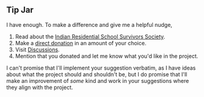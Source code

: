 Tip Jar
-------

I have enough. To make a difference and give me a helpful nudge,

1. Read about the [Indian Residential School Survivors Society](https://www.irsss.ca/).
2. Make a [direct donation](https://www.irsss.ca/donate) in an amount of your choice.
3. Visit [Discussions](https://github.com/reinderien/xcalibrate/discussions).
4. Mention that you donated and let me know what you'd like in the project.

I can't promise that I'll implement your suggestion verbatim, as I have ideas about what the
project should and shouldn't be, but I do promise that I'll make an improvement of _some_
kind and work in your suggestions where they align with the project.